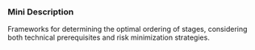 ### Mini Description

Frameworks for determining the optimal ordering of stages, considering both technical prerequisites and risk minimization strategies.
